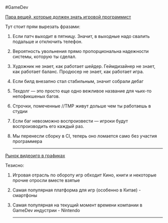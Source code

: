 #GameDev 

[Пара вещей, которые должен знать игровой программист](https://habr.com/p/897808/)

Тут стоит прям вырезать фразами:
1) Если патч выходит в пятницу. Значит, в выходные надо свалить подальше и отключить телефон.
2) Вероятность увольнения прямо пропорциональна надежности системы, которую ты сделал.
3) Художник не знает, как работает шейдер. Геймдизайнер не знает, как работает баланс. Продюсер не знает, как работает игра.
4) Если билд внезапно стал стабильным, значит собрали дебаг
5) Техдолг — это просто еще одно вежливое название для чьих-то непофикшеных багов.
6) Строчки, помеченные //TMP живут дольше чем ты работаешь в студии
7) Если баг невозможно воспроизвести — игроки будут воспроизводить его каждый раз.
8) Мы перенесли сборку в CI, теперь оно ломается само без участия программера
   
   ____
[Рынок видеоигр в графиках](https://habr.com/ru/articles/900282/)

Тезисно:
1. Игровая отрасль по обороту игр обходит Кино, книги и некоторые прочие отросли вместе взятые
2. Самая популярная платформа для игр (особенно в Китае) - смартфоны
3. Самая популярная на текущий момент времени компании в GameDev индустрии - Nintendo

   ______